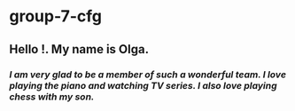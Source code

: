 # group-7-cfg
## **Hello !. My name is Olga.**
### _I am very glad to be a member of such a wonderful team. I love playing the piano and watching TV series. I also love playing chess with my son._

